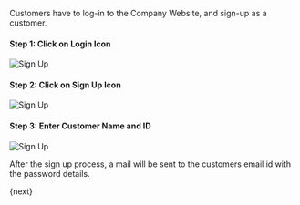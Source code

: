 Customers have to log-in to the Company Website, and sign-up as a customer.

#### Step 1: Click on Login Icon

![Sign Up](/assets/manual_erpnext_com/old_images/erpnext/customer-portal-sign-up-1.png)

  

#### Step 2: Click on Sign Up Icon

![Sign Up](/assets/manual_erpnext_com/old_images/erpnext/customer-portal-sign-up-2.png)

  

#### Step 3: Enter Customer Name and ID

![Sign Up](/assets/manual_erpnext_com/old_images/erpnext/customer-portal-sign-up-3.png)

After the sign up process, a mail will be sent to the customers email id with
the password details.

{next}
